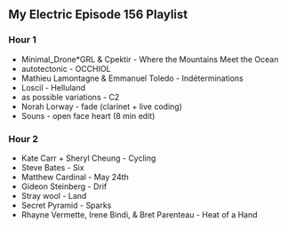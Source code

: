 ## My Electric Episode 156 Playlist

### Hour 1
* Minimal_Drone*GRL & Cpektir - Where the Mountains Meet the Ocean
* autotectonic - OCCHIOL
* Mathieu Lamontagne & Emmanuel Toledo - Indéterminations
* Loscil - Helluland
* as possible variations - C2
* Norah Lorway - fade (clarinet + live coding)
* Souns - open face heart (8 min edit)

### Hour 2
* Kate Carr + Sheryl Cheung - Cycling
* Steve Bates - Six
* Matthew Cardinal - May 24th
* Gideon Steinberg - Drif
* Stray wool - Land
* Secret Pyramid - Sparks
* Rhayne Vermette, Irene Bindi, & Bret Parenteau - Heat of a Hand
